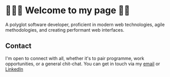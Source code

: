# 👨🏿‍💻 **Welcome to my page** 👋🏿

A polyglot software developer, proficient in modern web technologies, agile methodologies, and creating performant web interfaces.

## Contact

I'm open to connect with all, whether it's to pair programme, work opportunities, or a general chit-chat. You can get in touch via my [email](mailto:kristopherab@gmail.com) or [LinkedIn](https://www.linkedin.com/in/kraffulbrown/)